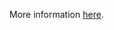 More information [here](https://docs.prismacloud.io/en/enterprise-edition/policy-reference/azure-policies/azure-general-policies/ensure-that-azure-active-directory-admin-is-configured).
